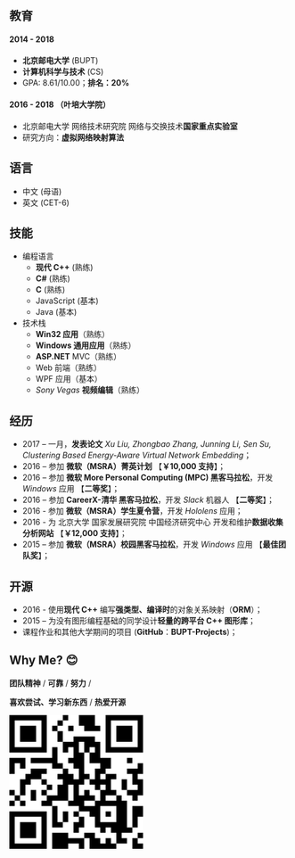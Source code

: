 ﻿<aboutSec>

## 教育

#### 2014 - 2018

- **北京邮电大学** (BUPT)
- **计算机科学与技术** (CS)
- GPA: 8.61/10.00；**排名：20%**

#### 2016 - 2018 （叶培大学院）

- 北京邮电大学 网络技术研究院 网络与交换技术**国家重点实验室**
- 研究方向：**虚拟网络映射算法**

## 语言

- 中文 (母语)
- 英文 (CET-6)

## 技能

- 编程语言
  - **现代 C++** (熟练)
  - **C#** (熟练)
  - **C** (熟练)
  - JavaScript (基本)
  - Java (基本)
- 技术栈
  - **Win32 应用**（熟练）
  - **Windows 通用应用**（熟练）
  - **ASP.NET** MVC（熟练）
  - Web 前端（熟练）
  - WPF 应用（基本）
  - *Sony Vegas* **视频编辑**（熟练）

## 经历

- 2017 – 一月，**发表论文**
  *Xu Liu, Zhongbao Zhang, Junning Li, Sen Su,
  Clustering Based Energy-Aware Virtual Network Embedding*；
- 2016 – 参加 **微软（MSRA）菁英计划** 【**￥10,000 支持**】；
- 2016 – 参加 **微软 More Personal Computing (MPC) 黑客马拉松**，开发 *Windows* 应用 【**二等奖**】；
- 2016 – 参加 **CareerX-清华 黑客马拉松**，开发 *Slack* 机器人 【**二等奖**】；
- 2016 - 参加 **微软（MSRA）学生夏令营**，开发 *Hololens* 应用；
- 2016 - 为 北京大学 国家发展研究院 中国经济研究中心 开发和维护**数据收集分析网站** 【**￥12,000 支持**】；
- 2015 – 参加 **微软（MSRA）校园黑客马拉松**，开发 *Windows* 应用 【**最佳团队奖**】；

## 开源

- 2016 - 使用**现代 C++** 编写**强类型、编译时**的对象关系映射（**ORM**）；
- 2015 – 为没有图形编程基础的同学设计**轻量的跨平台 C++ 图形库**；
- 课程作业和其他大学期间的项目 (**GitHub**：**BUPT-Projects**)；

## Why Me? 😊

**团队精神** / **可靠** / **努力** /

**喜欢尝试、学习新东西** / **热爱开源**

</aboutSec>

<qrCodeSec>

![QRCode](qrCode.svg)

</qrCodeSec>